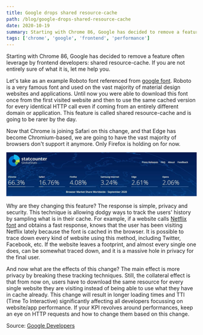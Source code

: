 ```yaml
---
title: Google drops shared resource-cache
path: /blog/google-drops-shared-resource-cache
date: 2020-10-19
summary: Starting with Chrome 86, Google has decided to remove a feature often leverage by frontend developers. shared resource-cache...
tags: ['chrome', 'google', 'frontend', 'performance']
---
```


Starting with Chrome 86, Google has decided to remove a feature often leverage by frontend developers: shared resource-cache.
If you are not entirely sure of what it is, let me help you.

Let's take as an example Roboto font referenced from [google font](https://fonts.google.com/specimen/Roboto). Roboto is a very famous font and used on the vast majority of material design websites and applications. Until now you were able to download this font once from the first visited website and then to use the same cached version for every identical HTTP call even if coming from an entirely different domain or application. This feature is called shared resource-cache and is going to be rarer by the day.

Now that Chrome is joining Safari on this change, and that Edge has become Chromium-based, we are going to have the vast majority of browsers don't support it anymore. Only Firefox is holding on for now.

![browser market share](./images/browser-share.jpg)

Why are they changing this feature? 
The response is simple, privacy and security. This technique is allowing dodgy ways to track the users' history by sampling what is in their cache.
For example, if a website calls [Netflix font](https://assets.nflxext.com/ffe/siteui/fonts/netflix-sans/v3/NetflixSans_W_Rg.woff2) and obtains a fast response, knows that the user has been visiting Netflix lately because the font is cached in the browser.  It is possible to trace down every kind of website using this method, including Twitter, Facebook, etc. If the website leaves a footprint, and almost every single one does, can be somewhat traced down, and it is a massive hole in privacy for the final user.

And now what are the effects of this change?
The main effect is more privacy by breaking these tracking techniques. Still, the collateral effect is that from now on, users have to download the same resource for every single website they are visiting instead of being able to use what they have in cache already. This change will result in longer loading times and TTI (Time To Interactive) significantly affecting all developers focussing on website/app performance.
If your KPI revolves around performances, keep an eye on HTTP requests and how to change them based on this change.

Source: [Google Developers](https://developers.google.com/web/updates/2020/10/http-cache-partitioning)